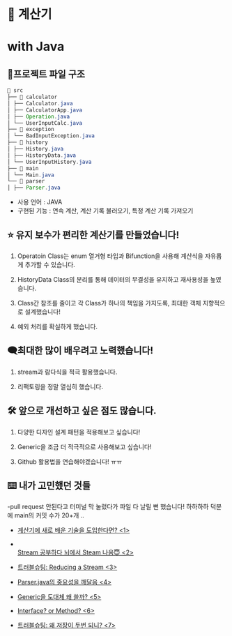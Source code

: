 # 🧮 계산기

# with Java

## 📜프로젝트 파일 구조
```java
📁 src
├── 📁 calculator
│ ├── Calculator.java
│ ├── CalculatorApp.java
│ ├── Operation.java
│ └── UserInputCalc.java
├── 📁 exception
│ └── BadInputException.java
├── 📁 history
│ ├── History.java
│ ├── HistoryData.java
│ └── UserInputHistory.java
├── 📁 main
│ └── Main.java
└── 📁 parser
│ ├── Parser.java
```
- 사용 언어 : JAVA 
- 구현된 기능 : 연속 계산, 계산 기록 불러오기, 특정 계산 기록 가져오기



## ⭐ 유지 보수가 편리한 계산기를 만들었습니다!
1. Operatoin Class는 enum 열거형 타입과 Bifunction을 사용해 계산식을 자유롭게 추가할 수 있습니다.

2. HistoryData Class의 분리를 통해 데이터의 무결성을 유지하고 재사용성을 높였습니다.

3. Class간 참조를 줄이고 각 Class가 하나의 책임을 가지도록, 최대한 객체 지향적으로 설계했습니다!

4. 예외 처리를 확실하게 했습니다.


## 🗨️최대한 많이 배우려고 노력했습니다!
1. stream과 람다식을 적극 활용했습니다.

2. 리팩토링을 정말 열심히 했습니다.



## 🛠 앞으로 개선하고 싶은 점도 많습니다.

1. 다양한 디자인 설계 패턴을 적용해보고 싶습니다! 

2. Generic을 조금 더 적극적으로 사용해보고 싶습니다!

3. Github 활용법을 연습해야겠습니다! ㅠㅠ



## ⌨️ 내가 고민했던 것들

-pull request 안된다고 터미널 막 눌렀다가 파일 다 날릴 뻔 했습니다! 하하하하 덕분에 main의 커밋 수가 20+개 ..

- [
계산기에 새로 배운 기술을 도입한다면? <1>](https://roqkfchqh.tistory.com/48)   

- [ 	
Stream 공부하다 뇌에서 Steam 나옴😇 <2>](https://roqkfchqh.tistory.com/49)

- [	
트러블슈팅: Reducing a Stream <3>](https://roqkfchqh.tistory.com/51)

- [
Parser.java의 중요성을 깨달음 <4>](https://roqkfchqh.tistory.com/53)

- [	
Generic을 도대체 왜 쓸까? <5>](https://roqkfchqh.tistory.com/54)

- [	
Interface? or Method? <6>](https://roqkfchqh.tistory.com/55)

- [	
트러블슈팅: 왜 저장이 두번 되니? <7>](https://roqkfchqh.tistory.com/56)

